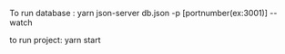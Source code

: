 To run database : 
yarn json-server db.json -p [portnumber(ex:3001)] --watch


to run project:
yarn start
